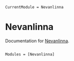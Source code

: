 ```@meta
CurrentModule = Nevanlinna
```

# Nevanlinna

Documentation for [Nevanlinna](https://github.com/shinaoka/Nevanlinna.jl).

```@index
```

```@autodocs
Modules = [Nevanlinna]
```
